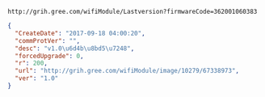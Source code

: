 `http://grih.gree.com/wifiModule/Lastversion?firmwareCode=362001060383`

```json
{
  "CreateDate": "2017-09-18 04:00:20",
  "commProtVer": "",
  "desc": "v1.0\u6d4b\u8bd5\u7248",
  "forcedUpgrade": 0,
  "r": 200,
  "url": "http://grih.gree.com/wifiModule/image/10279/67338973",
  "ver": "1.0"
}
```